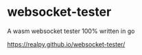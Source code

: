 # websocket-tester
A wasm websocket tester 100% written in go 

https://realpy.github.io/websocket-tester/

